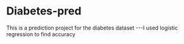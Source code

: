 # Diabetes-pred
This is a prediction project for the diabetes dataset ---I used logistic regression to find accuracy 

